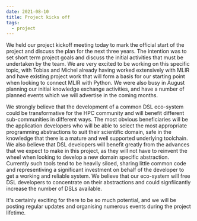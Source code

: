 ```yaml
---
date: 2021-08-10
title: Project kicks off
tags:
  - project
---
```


We held our project kickoff meeting today to mark the official start of the
project and discuss the plan for the next three years. The intention was to set
short term project goals and discuss the initial activities that must be
undertaken by the team. We are very excited to be working on this specific
topic, with Tobias and Michel already having worked extensively with MLIR and
have existing project work that will form a basis for our starting point when
looking to connect MLIR with Python. We were also busy in August planning our
initial knowledge exchange activities, and have a number of planned events which
we will advertise in the coming months.

We strongly believe that the development of a common DSL eco-system could be
transformative for the HPC community and will benefit different sub-communities
in different ways. The most obvious beneficiaries will be the application
developers who will be able to select the most appropriate programming
abstractions to suit their scientific domain, safe in the knowledge that there
is a mature and well supported underlying toolchain. We also believe that DSL
developers will benefit greatly from the advances that we expect to make in this
project, as they will not have to reinvent the wheel when looking to develop a
new domain specific abstraction. Currently such tools tend to be heavily siloed,
sharing little common code and representiving a significant investment on behalf
of the developer to get a working and reliable system. We believe that our
eco-system will free DSL developers to concentrate on their abstractions and
could signfiicantly increase the number of DSLs available.

It's certainly exciting for there to be so much potential, and we will be
posting regular updates and organising numerous events during the project
lifetime.
